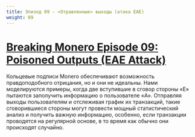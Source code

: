 ```yaml
---
title: Эпизод 09 - «Отравленные» выходы (атака EAE)
weight: 09
---
```


# [Breaking Monero Episode 09: Poisoned Outputs (EAE Attack)](https://youtu.be/v77trz2VlLs)

Кольцевые подписи Monero обеспечивают возможность правдоподобного отрицания, но и они не идеальны. Нами моделируются примеры, когда две вступившие в сговор стороны «E» пытаются заполучить информацию о пользователе «A». Отправляя выходы пользователям и отслеживая график их транзакций, такие сговорившиеся стороны могут провести мощный статистический анализ и получить важную информацию, особенно, если транзакции проводятся на регулярной основе, в то время как обычно они происходят случайно.
